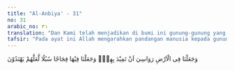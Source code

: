 ```yaml
---
title: "Al-Anbiya' - 31"
no: 31
arabic_no: ٣١
translation: "Dan Kami telah menjadikan di bumi ini gunung-gunung yang kokoh agar ia (tidak) guncang bersama mereka, dan Kami jadikan (pula) di sana jalan-jalan yang luas, agar mereka mendapat petunjuk."
tafsir: "Pada ayat ini Allah mengarahkan pandangan manusia kepada gunung-gunung dan jalan-jalan serta dataran-dataran luas yang ada di bumi ini. Allah menerangkan bahwa diciptakannya gunung-gunung yang kokoh supaya bumi dalam putarannya yang cepat sekali itu tetap mantap dengan terpelihara dan terjaganya manusia dan semua makhluk di muka bumi ini. Permukaan bumi yang luasnya 510 juta kilometer persegi yang terdiri dari daratan 29% yaitu seluas 153 juta kilometer persegi dan 71% yaitu seluas 357 juta kilometer persegi adalah air. Maka gunung-gunung yang tingginya sampai 3-5 km dari permukaan laut dapat menjaga ketenangan penghuni bumi meskipun berputar dengan cepat sekali. \n\nPada akhir ayat ini Allah menerangkan semua makhluk dapat dengan tenang menjalani kehidupan, berbagai jalan telah dibuat sehingga siang maupun malam manusia dapat berjalan menelusuri lembah maupun dataran tinggi. Semua itu diharapkan manusia dapat memperoleh petunjuk yang benar, yaitu dapat memahami petunjuk-petunjuk Allah baik yang diberikan melalui wahyu yang tertulis maupun petunjuk Allah yang berupa alam yang luas membentang ini."
---
```

وَجَعَلْنَا فِى الْاَرْضِ رَوَاسِيَ اَنْ تَمِيْدَ بِهِمْۖ وَجَعَلْنَا فِيْهَا فِجَاجًا سُبُلًا لَّعَلَّهُمْ يَهْتَدُوْنَ 